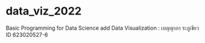 # data_viz_2022
Basic Programming for Data Science add Data Visualization : เบญญาภา ระภูเขียว ID 623020527-6

